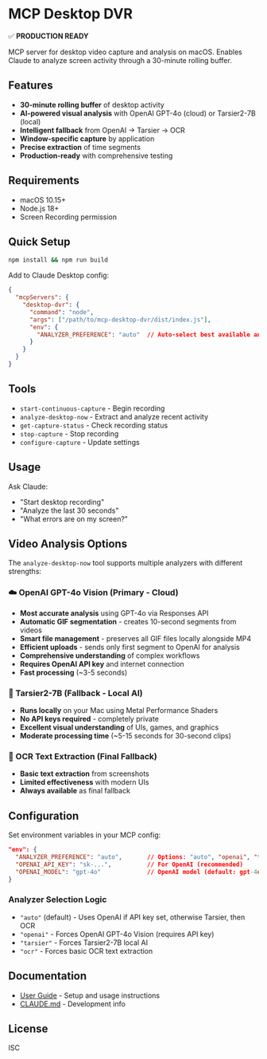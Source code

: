 # MCP Desktop DVR

✅ **PRODUCTION READY**

MCP server for desktop video capture and analysis on macOS. Enables Claude to analyze screen activity through a 30-minute rolling buffer.

## Features

- **30-minute rolling buffer** of desktop activity
- **AI-powered visual analysis** with OpenAI GPT-4o (cloud) or Tarsier2-7B (local)
- **Intelligent fallback** from OpenAI → Tarsier → OCR
- **Window-specific capture** by application
- **Precise extraction** of time segments
- **Production-ready** with comprehensive testing

## Requirements

- macOS 10.15+
- Node.js 18+
- Screen Recording permission

## Quick Setup

```bash
npm install && npm run build
```

Add to Claude Desktop config:
```json
{
  "mcpServers": {
    "desktop-dvr": {
      "command": "node",
      "args": ["/path/to/mcp-desktop-dvr/dist/index.js"],
      "env": {
        "ANALYZER_PREFERENCE": "auto"  // Auto-select best available analyzer
      }
    }
  }
}
```

## Tools

- `start-continuous-capture` - Begin recording
- `analyze-desktop-now` - Extract and analyze recent activity
- `get-capture-status` - Check recording status
- `stop-capture` - Stop recording
- `configure-capture` - Update settings

## Usage

Ask Claude:
- "Start desktop recording"
- "Analyze the last 30 seconds"
- "What errors are on my screen?"

## Video Analysis Options

The `analyze-desktop-now` tool supports multiple analyzers with different strengths:

### ☁️ OpenAI GPT-4o Vision (Primary - Cloud)
- **Most accurate analysis** using GPT-4o via Responses API
- **Automatic GIF segmentation** - creates 10-second segments from videos
- **Smart file management** - preserves all GIF files locally alongside MP4
- **Efficient uploads** - sends only first segment to OpenAI for analysis
- **Comprehensive understanding** of complex workflows
- **Requires OpenAI API key** and internet connection
- **Fast processing** (~3-5 seconds)

### 🤖 Tarsier2-7B (Fallback - Local AI)
- **Runs locally** on your Mac using Metal Performance Shaders
- **No API keys required** - completely private
- **Excellent visual understanding** of UIs, games, and graphics
- **Moderate processing time** (~5-15 seconds for 30-second clips)

### 📝 OCR Text Extraction (Final Fallback)
- **Basic text extraction** from screenshots
- **Limited effectiveness** with modern UIs
- **Always available** as final fallback

## Configuration

Set environment variables in your MCP config:

```json
"env": {
  "ANALYZER_PREFERENCE": "auto",       // Options: "auto", "openai", "tarsier", "ocr"
  "OPENAI_API_KEY": "sk-...",          // For OpenAI (recommended)
  "OPENAI_MODEL": "gpt-4o"             // OpenAI model (default: gpt-4o)
}
```

### Analyzer Selection Logic

- `"auto"` (default) - Uses OpenAI if API key set, otherwise Tarsier, then OCR
- `"openai"` - Forces OpenAI GPT-4o Vision (requires API key)
- `"tarsier"` - Forces Tarsier2-7B local AI
- `"ocr"` - Forces basic OCR text extraction

## Documentation

- [User Guide](USER_GUIDE.md) - Setup and usage instructions
- [CLAUDE.md](CLAUDE.md) - Development info

## License

ISC